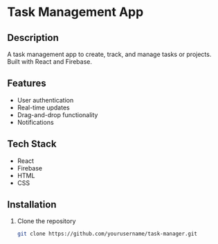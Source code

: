 # Task Management App

## Description
A task management app to create, track, and manage tasks or projects. Built with React and Firebase.

## Features
- User authentication
- Real-time updates
- Drag-and-drop functionality
- Notifications

## Tech Stack
- React
- Firebase
- HTML
- CSS

## Installation
1. Clone the repository
   ```sh
   git clone https://github.com/yourusername/task-manager.git
